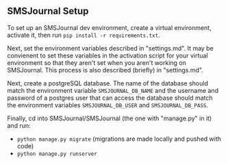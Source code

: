 ## SMSJournal Setup

To set up an SMSJournal dev environment, create a virtual environment, activate it, then run  `pip install -r requirements.txt`.

Next, set the environment variables described in "settings.md". It may be convienent to set these variables in the activation script for your
virtual environment so that they aren't set when you aren't working on SMSJournal. This process is also described (briefly) in "settings.md".

Next, create a postgreSQL database. The name of the database should match the environment variable `SMSJOURNAL_DB_NAME` and the username and password
of a postgres user that can access the database should match the environment variables `SMSJOURNAL_DB_USER` and `SMSJOURNAL_DB_PASS`.

Finally, cd into SMSJournal/SMSJournal (the one with "manage.py" in it) and run:

* `python manage.py migrate` (migrations are made locally and pushed with code)
* `python manage.py runserver`

